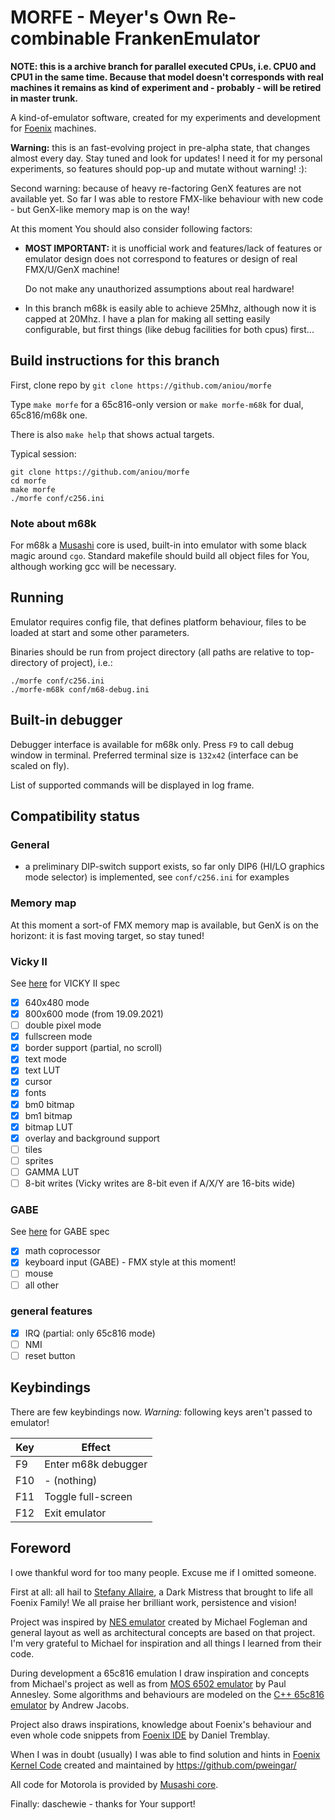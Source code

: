 # MORFE - Meyer's Own Re-combinable FrankenEmulator

**NOTE: this is a archive branch for parallel executed CPUs,
i.e. CPU0 and CPU1 in the same time. Because that model doesn't
corresponds with real machines it remains as kind of experiment
and - probably - will be retired in master trunk.**

A kind-of-emulator software, created for my experiments and 
development for [Foenix](https://c256foenix.com/) machines.

**Warning:** this is an fast-evolving project in pre-alpha
state, that changes almost every day. Stay tuned and look 
for updates! I need it for my personal experiments, so 
features should pop-up and mutate without warning! :):

Second warning: because of heavy re-factoring GenX
features are not available yet. So far I was able to
restore FMX-like behaviour with new code - but GenX-like
memory map is on the way!

At this moment You should also consider following factors:

* **MOST IMPORTANT:** it is unofficial work and features/lack 
  of features or emulator design does not correspond to features 
  or design of real FMX/U/GenX machine! 

  Do not make any unauthorized assumptions about real hardware!

* In this branch m68k is easily able to achieve 25Mhz, although now
  it is capped at 20Mhz. I have a plan for making all setting easily
  configurable, but first things (like debug facilities for both cpus)
  first...
  
## Build instructions for this branch

First, clone repo by ``git clone https://github.com/aniou/morfe``

Type ``make morfe`` for a 65c816-only version or ``make morfe-m68k`` 
for dual, 65c816/m68k one.

There is also ``make help`` that shows actual targets.

Typical session:

```shell
git clone https://github.com/aniou/morfe
cd morfe
make morfe
./morfe conf/c256.ini
```

### Note about m68k

For m68k a [Musashi](https://github.com/kstenerud/Musashi/) core
is used, built-in into emulator with some black magic around ``cgo``. 
Standard makefile should build all object files for You, although
working gcc will be necessary.

## Running

Emulator requires config file, that defines platform behaviour, files 
to be loaded at start and some other parameters.

Binaries should be run from project directory (all paths are relative
to top-directory of project), i.e.:

```shell
./morfe conf/c256.ini
./morfe-m68k conf/m68-debug.ini
```

## Built-in debugger

Debugger interface is available for m68k only. Press ``F9`` to call
debug window in terminal. Preferred terminal size is ``132x42`` 
(interface can be scaled on fly).

List of supported commands will be displayed in log frame.

## Compatibility status

### General

- a preliminary DIP-switch support exists, so far only DIP6 (HI/LO graphics mode
  selector) is implemented, see ``conf/c256.ini`` for examples

### Memory map

At this moment a sort-of FMX memory map is available, but GenX is on the horizont:
it is fast moving target, so stay tuned!

### Vicky II

See [here](https://wiki.c256foenix.com/index.php?title=VICKY_II) for VICKY II spec

- [x] 640x480 mode
- [x] 800x600 mode (from 19.09.2021)
- [ ] double pixel mode
- [x] fullscreen mode
- [x] border support (partial, no scroll)
- [x] text mode 
- [x] text LUT
- [x] cursor 
- [x] fonts
- [x] bm0 bitmap
- [x] bm1 bitmap
- [x] bitmap LUT
- [x] overlay and background support
- [ ] tiles
- [ ] sprites
- [ ] GAMMA LUT
- [ ] 8-bit writes (Vicky writes are 8-bit even if A/X/Y are 16-bits wide)

### GABE

See [here](https://wiki.c256foenix.com/index.php?title=GABE) for GABE spec

- [x] math coprocessor
- [x] keyboard input (GABE) - FMX style at this moment!
- [ ] mouse
- [ ] all other

### general features

- [x] IRQ (partial: only 65c816 mode)
- [ ] NMI
- [ ] reset button

## Keybindings

There are few keybindings now. 
*Warning:* following keys aren't passed to emulator!

|Key     |Effect
---------|---------------------------
F9       |Enter m68k debugger
F10      |- (nothing)
F11      |Toggle full-screen
F12      |Exit emulator

## Foreword

I owe thankful word for too many people. Excuse me if I omitted someone.

First at all: all hail to [Stefany Allaire](https://twitter.com/stefanyallaire), 
a Dark Mistress that brought to life all Foenix Family! We all praise her
brilliant work, persistence and vision!

Project was inspired by [NES emulator](https://github.com/fogleman/nes) 
created by Michael Fogleman and general layout as well as architectural
concepts are based on that project. I'm very grateful to Michael for 
inspiration and all things I learned from their code.

During development a 65c816 emulation I draw inspiration and concepts
from Michael's project as well as from [MOS 6502 emulator](https://github.com/pda/go6502) 
by Paul Annesley. Some algorithms and behaviours are modeled on the 
[C++ 65c816 emulator](https://github.com/andrew-jacobs/emu816) by Andrew Jacobs.

Project also draws inspirations, knowledge about Foenix's behaviour and even 
whole code snippets from [Foenix IDE](https://github.com/Trinity-11/FoenixIDE) 
by Daniel Tremblay.

When I was in doubt (usually) I was able to find solution and hints in 
[Foenix Kernel Code](https://github.com/Trinity-11/Kernel_FMX/) created and 
maintained by https://github.com/pweingar/

All code for Motorola is provided by [Musashi core](https://github.com/kstenerud/Musashi/).

Finally: daschewie - thanks for Your support!

